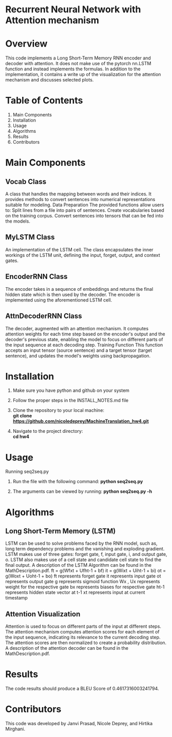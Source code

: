 # Recurrent Neural Network with Attention mechanism
# Overview
This code implements a Long Short-Term Memory RNN encoder and decoder with attention. It does not make use of the pytorch nn.LSTM function and instead implements the formulas. In addition to the implementation, it contains a write up of the visualization for the attention mechanism and discusses selected plots.

# Table of Contents
1. Main Components 
2. Installation
3. Usage
4. Algorithms
5. Results
6. Contributors


# Main Components
## Vocab Class
A class that handles the mapping between words and their indices. It provides methods to convert sentences into numerical representations suitable for modeling.
Data Preparation
The provided functions allow users to:
Split lines from a file into pairs of sentences.
Create vocabularies based on the training corpus.
Convert sentences into tensors that can be fed into the models.

## MyLSTM Class
An implementation of the LSTM cell. The class encapsulates the inner workings of the LSTM unit, defining the input, forget, output, and context gates.

## EncoderRNN Class
The encoder takes in a sequence of embeddings and returns the final hidden state which is then used by the decoder. The encoder is implemented using the aforementioned LSTM cell.

## AttnDecoderRNN Class
The decoder, augmented with an attention mechanism. It computes attention weights for each time step based on the encoder's output and the decoder's previous state, enabling the model to focus on different parts of the input sequence at each decoding step.
Training Function
This function accepts an input tensor (source sentence) and a target tensor (target sentence), and updates the model's weights using backpropagation.



# Installation
1. Make sure you have python and github on your system

2. Follow the proper steps in the INSTALL_NOTES.md file

3. Clone the repository to your local machine:  
   **git clone https://github.com/nicoledeprey/MachineTranslation_hw4.git**

4. Navigate to the project directory:  
**cd hw4**


# Usage
Running seq2seq.py


1. Run the file with the following command:
**python seq2seq.py**

2. The arguments can be viewed by running:
**python seq2seq.py -h**


# Algorithms
## Long Short-Term Memory (LSTM)  
LSTM can be used to solve problems faced by the RNN model, such as, long term dependency problems and the vanishing and exploding gradient. LSTM makes use of three gates: forget gate, f, input gate, i, and output gate, o. LSTM also makes use of a cell state and candidate cell state to find the final output. A description of the LSTM Algorithm can be found in the MathDescription.pdf.
ft = g(Wfxt + Ufht-1 + bf)
it = g(Wixt + Uiht-1 + bi)
ot = g(Woxt + Uoht-1 + bo)
ft  represents forget gate
it  represents input gate
ot  represents output gate
g  represents sigmoid function
Wx , Ux  represents weight for the respective gate
bx  represents biases for respective gate
ht-1  represents hidden state vector at t-1 
xt  represents input at current timestamp

## Attention Visualization  
Attention is used to focus on different parts of the input at different steps. The attention mechanism computes attention scores for each element of the input sequence, indicating its relevance to the current decoding step. The attention scores are then normalized to create a probability distribution. A description of the attention decoder can be found in the MathDescription.pdf.

# Results
The code results should produce a BLEU Score of 0.4617316003241794.

# Contributors
This code was developed by Janvi Prasad, Nicole Deprey, and Hirtika Mirghani.
